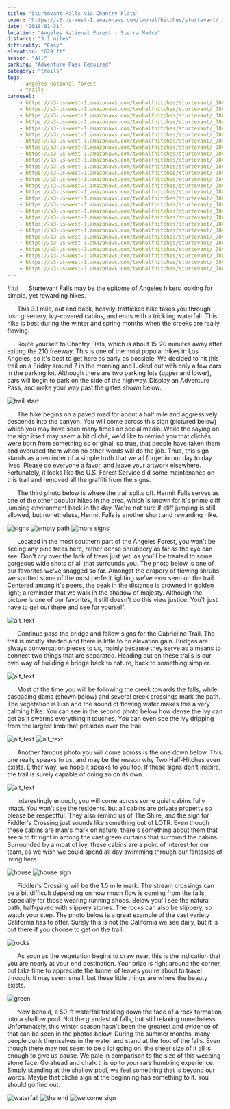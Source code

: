 ```yaml
---
title: "Sturtevant Falls via Chantry Flats"
cover: "https://s3-us-west-1.amazonaws.com/twohalfhitches/sturtevant/_J8A4928.jpg"
date: "2018-01-31"
location: "Angeles National Forest - Sierra Madre"
distance: "3.1 miles"
difficulty: "Easy"
elevation: "629 ft"
season: "All"
parking: "Adventure Pass Required"
category: "trails"
tags:
    - angeles national forest
    - trails
carousel:
    - https://s3-us-west-1.amazonaws.com/twohalfhitches/sturtevant/_J8A4807.jpg
    - https://s3-us-west-1.amazonaws.com/twohalfhitches/sturtevant/_J8A4812.jpg
    - https://s3-us-west-1.amazonaws.com/twohalfhitches/sturtevant/_J8A4816.jpg
    - https://s3-us-west-1.amazonaws.com/twohalfhitches/sturtevant/_J8A4807.jpg
    - https://s3-us-west-1.amazonaws.com/twohalfhitches/sturtevant/_J8A4812.jpg
    - https://s3-us-west-1.amazonaws.com/twohalfhitches/sturtevant/_J8A4816.jpg
    - https://s3-us-west-1.amazonaws.com/twohalfhitches/sturtevant/_J8A4807.jpg
    - https://s3-us-west-1.amazonaws.com/twohalfhitches/sturtevant/_J8A4812.jpg
    - https://s3-us-west-1.amazonaws.com/twohalfhitches/sturtevant/_J8A4816.jpg
    - https://s3-us-west-1.amazonaws.com/twohalfhitches/sturtevant/_J8A4807.jpg
    - https://s3-us-west-1.amazonaws.com/twohalfhitches/sturtevant/_J8A4812.jpg
    - https://s3-us-west-1.amazonaws.com/twohalfhitches/sturtevant/_J8A4816.jpg
    - https://s3-us-west-1.amazonaws.com/twohalfhitches/sturtevant/_J8A4807.jpg
    - https://s3-us-west-1.amazonaws.com/twohalfhitches/sturtevant/_J8A4812.jpg
    - https://s3-us-west-1.amazonaws.com/twohalfhitches/sturtevant/_J8A4816.jpg
    - https://s3-us-west-1.amazonaws.com/twohalfhitches/sturtevant/_J8A4807.jpg
    - https://s3-us-west-1.amazonaws.com/twohalfhitches/sturtevant/_J8A4812.jpg
    - https://s3-us-west-1.amazonaws.com/twohalfhitches/sturtevant/_J8A4816.jpg
    - https://s3-us-west-1.amazonaws.com/twohalfhitches/sturtevant/_J8A4807.jpg
    - https://s3-us-west-1.amazonaws.com/twohalfhitches/sturtevant/_J8A4812.jpg
    - https://s3-us-west-1.amazonaws.com/twohalfhitches/sturtevant/_J8A4816.jpg
    - https://s3-us-west-1.amazonaws.com/twohalfhitches/sturtevant/_J8A4807.jpg
    - https://s3-us-west-1.amazonaws.com/twohalfhitches/sturtevant/_J8A4812.jpg
    - https://s3-us-west-1.amazonaws.com/twohalfhitches/sturtevant/_J8A4816.jpg
    - https://s3-us-west-1.amazonaws.com/twohalfhitches/sturtevant/_J8A4807.jpg
    - https://s3-us-west-1.amazonaws.com/twohalfhitches/sturtevant/_J8A4812.jpg
    - https://s3-us-west-1.amazonaws.com/twohalfhitches/sturtevant/_J8A4816.jpg
---
```


###&nbsp;&nbsp;&nbsp;&nbsp;&nbsp;&nbsp;Sturtevant Falls may be the epitome of Angeles hikers looking for simple, yet rewarding hikes.

&nbsp;&nbsp;&nbsp;&nbsp;&nbsp;&nbsp;This 3.1 mile, out and back, heavily-trafficked hike takes you
through lush greenery, ivy-covered cabins, and ends with a trickling waterfall.
This hike is best during the winter and spring months when the creeks are really flowing.

&nbsp;&nbsp;&nbsp;&nbsp;&nbsp;&nbsp;Route yourself to Chantry Flats, which is about 15-20 minutes away after exiting
the 210 freeway. This is one of the most popular hikes in Los Angeles, so it's best
to get here as early as possible. We decided to hit this trail on a Friday around 7
in the morning and lucked out with only a few cars in the parking lot. Although
there are two parking lots (upper and lower), cars will begin to park on the side
of the highway. Display an Adventure Pass, and make your way past the gates shown
below.

![trail start](https://s3-us-west-1.amazonaws.com/twohalfhitches/sturtevant/_J8A4807.jpg)

&nbsp;&nbsp;&nbsp;&nbsp;&nbsp;&nbsp;The hike begins on a paved road for about a half mile and aggressively descends
into the canyon. You will come across this sign (pictured below) which you may
have seen many times on social media. While the saying on the sign itself may
seem a bit cliché, we'd like to remind you that clichés were born from something
so original, so true, that people have taken them and overused them when no other
words will do the job. Thus, this sign stands as a reminder of a simple truth that
we all forget in our day to day lives. Please do everyone a favor, and leave your
artwork elsewhere. Fortunately, it looks like the U.S. Forest Service did some
maintenance on this trail and removed all the graffiti from the signs.

&nbsp;&nbsp;&nbsp;&nbsp;&nbsp;&nbsp;The third photo below is where the trail splits off. Hermit Falls serves as one of
the other popular hikes in the area, which is known for it's prime cliff jumping
environment back in the day. We're not sure if cliff jumping is still allowed, but
nonetheless, Hermit Falls is another short and rewarding hike.

![signs](https://s3-us-west-1.amazonaws.com/twohalfhitches/sturtevant/_J8A4812.jpg "Signs")
![empty path](https://s3-us-west-1.amazonaws.com/twohalfhitches/sturtevant/_J8A4816.jpg "empty path")
![more signs](https://s3-us-west-1.amazonaws.com/twohalfhitches/sturtevant/_J8A4813.jpg "more signs")

&nbsp;&nbsp;&nbsp;&nbsp;&nbsp;&nbsp;Located in the most southern part of the Angeles Forest, you won't be seeing any
pine trees here, rather dense shrubbery as far as the eye can see. Don't cry over
the lack of trees just yet, as you'll be treated to some gorgeous wide shots of all
that surrounds you. The photo below is one of our favorites we've snagged so far.
Amongst the drapery of flowing shrubs we spotted some of the most perfect lighting
we've ever seen on the trail. Centered among it's peers, the peak in the distance
is crowned in golden light; a reminder that we walk in the shadow of majesty.
Although the picture is one of our favorites, it still doesn't do this view justice.
You'll just have to get out there and see for yourself.

![alt_text](https://s3-us-west-1.amazonaws.com/twohalfhitches/sturtevant/_J8A4815.jpg "woah")

&nbsp;&nbsp;&nbsp;&nbsp;&nbsp;&nbsp;Continue pass the bridge and follow signs for the Gabrielino Trail. The trail is
mostly shaded and there is little to no elevation gain. Bridges are always
conversation pieces to us, mainly because they serve as a means to connect
two things that are separated. Heading out on these trails is our own way of
building a bridge back to nature, back to something simpler.

![alt_text](https://s3-us-west-1.amazonaws.com/twohalfhitches/sturtevant/_J8A4827.jpg "bridge")

&nbsp;&nbsp;&nbsp;&nbsp;&nbsp;&nbsp;Most of the time you will be following the creek towards the falls, while cascading
dams (shown below) and several creek crossings mark the path. The vegetation is
lush and the sound of flowing water makes this a very calming hike. You can see
in the second photo below how dense the ivy can get as it swarms everything it
touches. You can even see the ivy dripping from the largest limb that presides over
the trail.

![alt_text](https://s3-us-west-1.amazonaws.com/twohalfhitches/sturtevant/_J8A4847.jpg "one")
![alt_text](https://s3-us-west-1.amazonaws.com/twohalfhitches/sturtevant/_J8A4857.jpg "two")

&nbsp;&nbsp;&nbsp;&nbsp;&nbsp;&nbsp;Another famous photo you will come across is the one down below. This one really
speaks to us, and may be the reason why Two Half-Hitches even exists. Either way,
we hope it speaks to you too. If these signs don't inspire, the trail is surely
capable of doing so on its own.

![alt_text](https://s3-us-west-1.amazonaws.com/twohalfhitches/sturtevant/_J8A4893.jpg "three")

&nbsp;&nbsp;&nbsp;&nbsp;&nbsp;&nbsp;Interestingly enough, you will come across some quiet cabins fully intact. You
won't see the residents, but all cabins are private property so please be respectful.
They also remind us of The Shire, and the sign for Fiddler's Crossing just sounds
like something out of LOTR. Even though these cabins are man's mark on nature,
there's something about them that seem to fit right in among the vast green
curtains that surround the cabins. Surrounded by a moat of ivy, these cabins
are a point of interest for our team, as we wish we could spend all day swimming
through our fantasies of living here.

![house](https://s3-us-west-1.amazonaws.com/twohalfhitches/sturtevant/_J8A4894.jpg "house")
![house sign](https://s3-us-west-1.amazonaws.com/twohalfhitches/sturtevant/_J8A4899.jpg "house sign")

&nbsp;&nbsp;&nbsp;&nbsp;&nbsp;&nbsp;Fiddler's Crossing will be the 1.5 mile mark. The stream crossings can be a bit
difficult depending on how much flow is coming from the falls, especially for
those wearing running shoes. Below you'll see the natural path, half-paved with
slippery stones. The rocks can also be slippery, so watch your step. The photo
below is a great example of the vast variety California has to offer. Surely this
is not the California we see daily, but it is out there if you choose to get on the
trail.

![rocks](https://s3-us-west-1.amazonaws.com/twohalfhitches/sturtevant/_J8A4904.jpg "rocks")

&nbsp;&nbsp;&nbsp;&nbsp;&nbsp;&nbsp;As soon as the vegetation begins to draw near, this is the indication that you
are nearly at your end destination. Your prize is right around the corner, but
take time to appreciate the tunnel of leaves you're about to travel through. It
may seem small, but these little things are where the beauty exists.

![green](https://s3-us-west-1.amazonaws.com/twohalfhitches/sturtevant/_J8A4914.jpg "green")

&nbsp;&nbsp;&nbsp;&nbsp;&nbsp;&nbsp;Now behold, a 50-ft waterfall trickling down the face of a rock formation into
a shallow pool. Not the grandest of falls, but still relaxing nonetheless.
Unfortunately, this winter season hasn't been the greatest and evidence of
that can be seen in the photos below. During the summer months, many people
dunk themselves in the water and stand at the foot of the falls. Even though
there may not seem to be a lot going on, the sheer size of it all is enough to
give us pause. We pale in comparison to the size of this weeping stone face. Go
ahead and chalk this up to your rare humbling experience. Simply standing at
the shallow pool, we feel something that is beyond our words. Maybe that cliché
sign at the beginning has something to it. You should go find out.

![](https://s3-us-west-1.amazonaws.com/twohalfhitches/sturtevant/_J8A4934.jpg "waterfall")
![](https://s3-us-west-1.amazonaws.com/twohalfhitches/sturtevant/_J8A4933.jpg "the end")
![](https://s3-us-west-1.amazonaws.com/twohalfhitches/sturtevant/_J8A4951.jpg "welcome sign")

